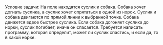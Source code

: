 Условие задачи:
На поле находятся суслик и собака. Собака хочет догнать суслика, а суслик хочет спрятаться в одной из норок. Суслик и собака двигаются по прямой линии к выбранной точке. Собака движется вдвое быстрее суслика. Если собака догоняет суслика до норки, суслик погибает, иначе он спасается. Требуется написать программу, которая определит, может ли суслик спастиcь, и если да, то в какой норке.

